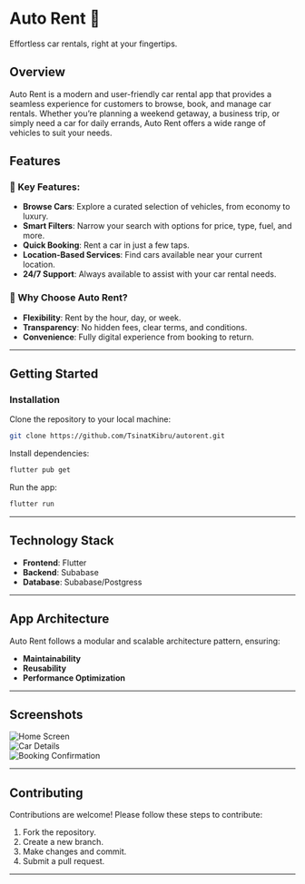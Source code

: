 # Auto Rent 🚗

Effortless car rentals, right at your fingertips.

## Overview

Auto Rent is a modern and user-friendly car rental app that provides a seamless experience for customers to browse, book, and manage car rentals. Whether you’re planning a weekend getaway, a business trip, or simply need a car for daily errands, Auto Rent offers a wide range of vehicles to suit your needs.

## Features

### 🔑 Key Features:

- **Browse Cars**: Explore a curated selection of vehicles, from economy to luxury.
- **Smart Filters**: Narrow your search with options for price, type, fuel, and more.
- **Quick Booking**: Rent a car in just a few taps.
- **Location-Based Services**: Find cars available near your current location.
- **24/7 Support**: Always available to assist with your car rental needs.

### 🌟 Why Choose Auto Rent?

- **Flexibility**: Rent by the hour, day, or week.
- **Transparency**: No hidden fees, clear terms, and conditions.
- **Convenience**: Fully digital experience from booking to return.

---

## Getting Started

### Installation

Clone the repository to your local machine:

```bash
git clone https://github.com/TsinatKibru/autorent.git
```

Install dependencies:

```bash
flutter pub get
```

Run the app:

```bash
flutter run
```

---

## Technology Stack

- **Frontend**: Flutter
- **Backend**: Subabase
- **Database**: Subabase/Postgress

---

## App Architecture

Auto Rent follows a modular and scalable architecture pattern, ensuring:

- **Maintainability**
- **Reusability**
- **Performance Optimization**

---

## Screenshots

![Home Screen](#)  
![Car Details](#)  
![Booking Confirmation](#)

---

## Contributing

Contributions are welcome! Please follow these steps to contribute:

1. Fork the repository.
2. Create a new branch.
3. Make changes and commit.
4. Submit a pull request.

---
